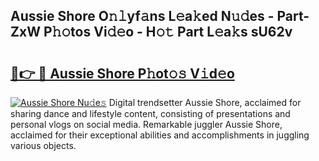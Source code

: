 ## Aussie Shore O𝚗𝚕yf𝚊ns L𝚎a𝚔ed N𝚞𝚍es - Part-ZxW P𝚑𝚘tos Vi𝚍𝚎o - H𝚘𝚝 Part L𝚎a𝚔s sU62v

# <h2><a href="http://kfea0p.oniu.top/?m=Aussie+Shore">🔗👉 🔴 Aussie Shore P𝚑ot𝚘𝚜 V𝚒d𝚎o</a></h2>

[![Aussie Shore Nu𝚍e𝚜](https://i.imgur.com/0qMVB7G.gif)](http://kfea0p.oniu.top/?m=Aussie+Shore)
Digital trendsetter Aussie Shore, acclaimed for sharing dance and lifestyle content, consisting of presentations and personal vlogs on social media. Remarkable juggler Aussie Shore, acclaimed for their exceptional abilities and accomplishments in juggling various objects.  
